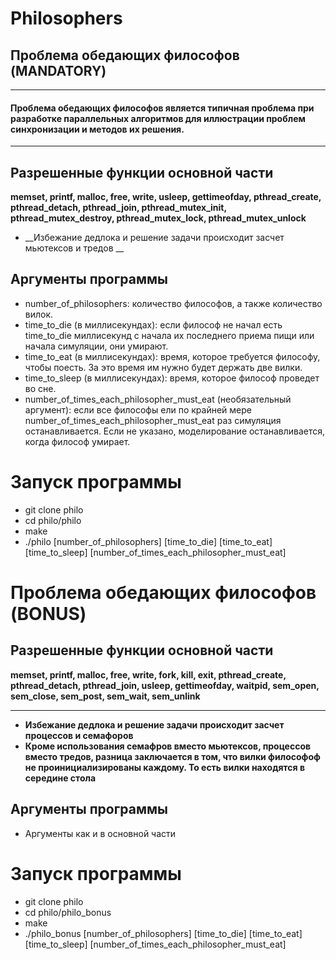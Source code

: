 # Philosophers

## Проблема обедающих философов (MANDATORY)
____
#### Проблема обедающих философов является типичная проблема при разработке параллельных алгоритмов для иллюстрации проблем синхронизации и методов их решения.
___

## Разрешенные функции основной части

__memset, printf, malloc, free, write,
usleep, gettimeofday, pthread_create,
pthread_detach, pthread_join, pthread_mutex_init,
pthread_mutex_destroy, pthread_mutex_lock,
pthread_mutex_unlock__

* __Избежание дедлока и решение задачи происходит засчет мьютексов и тредов __

## Аргументы программы
* number_of_philosophers: количество философов, а также количество
вилок.
* time_to_die (в миллисекундах): если философ не начал есть time_to_die
миллисекунд с начала их последнего приема пищи или начала симуляции, они умирают.
* time_to_eat (в миллисекундах): время, которое требуется философу, чтобы поесть.
За это время им нужно будет держать две вилки.
* time_to_sleep (в миллисекундах): время, которое философ проведет во сне.
* number_of_times_each_philosopher_must_eat (необязательный аргумент): если все философы ели по крайней мере number_of_times_each_philosopher_must_eat раз симуляция останавливается. Если не указано, моделирование останавливается, когда
философ умирает.

# Запуск программы
* git clone philo
* cd philo/philo
* make
* ./philo [number_of_philosophers] [time_to_die] [time_to_eat] [time_to_sleep] [number_of_times_each_philosopher_must_eat]
  
# Проблема обедающих философов (BONUS)

## Разрешенные функции основной части
__memset, printf, malloc, free, write, fork, kill,
exit, pthread_create, pthread_detach, pthread_join,
usleep, gettimeofday, waitpid, sem_open, sem_close,
sem_post, sem_wait, sem_unlink__
____
* __Избежание дедлока и решение задачи происходит засчет процессов и семафоров__
* __Кроме использования семафров вместо мьютексов, процессов вместо тредов, разница заключается в том, что вилки философоф не проинициализированы каждому. То есть вилки находятся в середине стола__

## Аргументы программы
* Аргументы как и в основной части

# Запуск программы
* git clone philo
* cd philo/philo_bonus
* make
* ./philo_bonus [number_of_philosophers] [time_to_die] [time_to_eat] [time_to_sleep] [number_of_times_each_philosopher_must_eat]
  

